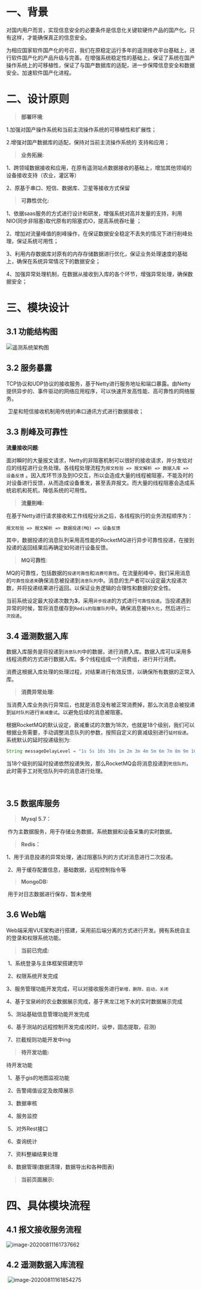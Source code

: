 # 一、背景

​		对国内用户而言，实现信息安全的必要条件是信息化关键软硬件产品的国产化。只有这样，才能确保真正的信息安全。

​		为相应国家软件国产化的号召，我们在原稳定运行多年的遥测接收平台基础上，进行软件国产化的产品升级与完善。在增强系统稳定性的基础上，保证了系统在国产操作系统上的可移植性，保证了与国产数据库的适配，进一步保障信息安全和数据安全。加速软件国产化进程。 



# 二、设计原则

> **部署环境**:

1.加强对国产操作系统和当前主流操作系统的可移植性和扩展性；

2.增强对国产数据库的适配，保持对当前主流操作系统的 支持和应用；



> **业务拓展:**

1、跨领域数据接收和应用，在原有遥测站点数据接收的基础上，增加其他领域的设备接收支持（农业，灌区等）

2、原基于串口、短信、数据库、卫星等接收方式保留 



> **可靠性优化:**

1、依据saas服务的方式进行设计和研发，增强系统对高并发量的支持，利用NIO(同步非阻塞)取代原有的阻塞式IO，提高系统吞吐量 ；

2、增加对流量峰值的削峰操作，在保证数据安全稳定不丢失的情况下进行削峰处理，保证系统可用性；

3、利用内存数据库对原有的内存存储数据进行优化，保证业务处理速度的基础上，确保在系统异常情况下的数据安全；

4、加强异常处理机制，在数据从接收到入库的各个环节，增强异常处理，确保数据安全；



# 三、模块设计

## 3.1 功能结构图

<img src="遥测接收平台设计方案(安可)_liliwei/遥测系统架构图-1597124561846.jpg" alt="遥测系统架构图" style="zoom:100%;" />

## 3.2 服务暴露

​		TCP协议和UDP协议的接收服务，基于Netty进行服务地址和端口暴露。由Netty提供异步的、事件驱动的网络应用程序，可以快速开发高性能、高可靠性的网络服务。

​		卫星和短信接收机制用传统的串口通讯方式进行数据接收；

## 3.3 削峰及可靠性

**流量接收问题**:

​		面对瞬时的大量报文请求，Netty的非阻塞机制可以很好的接收请求，并分发给对应的线程进行业务处理。各线程处理流程为`报文校验 => 报文解析 => 数据入库 => 设备反馈` 。因入库环节涉及到IO交互，所以会造成大量的线程被阻塞，不能及时的对设备进行反馈，从而造成设备重发，甚至丢弃报文。而大量的线程阻塞会造成系统宕机和死机，降低系统的可用性。

> **流量削峰:**

​		在基于Netty进行请求接收和工作线程分派之后，各线程执行的业务流程顺序为：

​		`报文校验 => 报文解析 => 数据投递(MQ) => 设备反馈`

​		 其中，数据投递的消息队列采用高性能的RocketMQ进行异步可靠性投递，在接到投递的返回结果后再确定如何进行设备反馈。

> **MQ可靠性**:

​		MQ的可靠性，包括数据的`投递可靠性`和`消费可靠性`。在流量削峰中，我们采用消息的`可靠性投递来`确保消息被投递到`消息队列`中。消息的生产者可以设定最大投递次数，并将投递结果进行返回。以保证业务逻辑的合理性和数据的安全性。

​		当前系统设定最大投递次数为**3**，采用`异步投递`的方式进行`可靠性投递`。当投递遇到异常的时候，暂将消息缓存到`Redis的阻塞队列`中。确保消息被`持久化`，然后进行`二次投递`。



## 3.4 遥测数据入库

​		数据入库服务是将投递到`消息队列`中的数据，进行消费入库。数据入库可以采用多线程消费的方式进行数据入库。多个线程组成一个消费组，进行并行消费。

​		消费这根据入库处理的处理过程，对结果进行有效反馈，以确保所有数据的正常入库。

> **消费异常处理:**

​		当消费入库业务执行异常后，也就是消息没有被正常消费掉，那么次消息会被投递到`延时队列`进行`衰减重试`。以避免后续的消息被阻塞。

​		根据RocketMQ的默认设定，衰减重试的次数为18次，也就是18个级别，我们可以根据业务需要，手动调整消息队列的参数，按照自定义的衰减级别进行`延时投递`。系统默认的延时投递级别为:

```.java
String messageDelayLevel = "1s 5s 10s 30s 1m 2m 3m 4m 5m 6m 7m 8m 9m 10m 20m 30m 1h 2h"
```

​		当18个级别的延时投递依然投递失败，那么RocketMQ会将消息投递到`死信队列`，此时需手工对死信队列中的消息进行处理。

​		

## 3.5 数据库服务

> **Mysql 5.7：**

​		作为主数据服务，用于存储业务数据，系统数据和设备采集的实时数据。  



> **Redis：**

​		1、用于消息投递的异常处理，通过阻塞队列的方式对消息进行二次投递。

​		2、用于缓存配置信息，基础数据，远程控制指令等   



> **MongoDB:**

​		用于对日志数据进行保存，暂未使用



## 3.6 Web端

​		Web端采用VUE架构进行搭建，采用前后端分离的方式进行开发。拥有系统自主的登录和权限系统功能。

> **当前已完成:**

​		1、系统登录与主体框架搭建完毕

​		2、权限系统开发完成

​		3、服务管理功能开发完成，可以对接收服务进行`新增，删除，启动，关闭`

​		4、基于宝泉岭的农业数据展示完成，基于黑龙江地下水的实时数据展示完成

​		5、测站基础信息管理功能开发完成

​		6、基于测站的远程控制开发完成(校时，设参，固态提取，召测)

​		7、拦截规则功能开发中ing



> **待开发功能:**

待开发功能

​		1、基于gis的地图监视功能

​	    2、告警阈值设定及故障展示

​		3、数据审核

​		4、服务监控

​		5、对外Rest接口

​		6、查询统计

​		7、资料整编结果处理

​		8、数据管理(数据清理，数据导出和各种图表)



> **当前页面展示:**















# 四、具体模块流程

## 4.1  报文接收服务流程

![image-20200811161737662](遥测接收平台设计方案(安可)_liliwei/image-20200811161737662.png)



## 4.2 遥测数据入库流程

​		![image-20200811161854275](遥测接收平台设计方案(安可)_liliwei/image-20200811161854275.png)



# 







